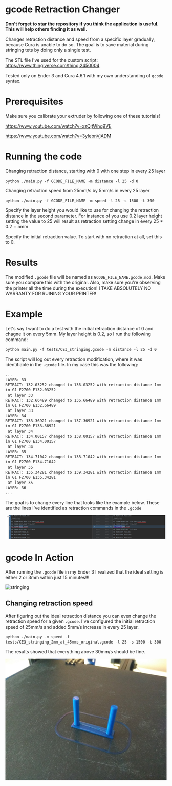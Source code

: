 # gcode Retraction Changer
**Don't forget to star the repository if you think the application is useful. This will help others finding it as well.**

Changes retraction distance and speed from a specific layer gradually, because Cura is unable to do so.
The goal is to save material during stringing tets by doing only a single test.

The STL file I've used for the custom script:
https://www.thingiverse.com/thing:2450004

Tested only on Ender 3 and Cura 4.6.1 with my own understanding of `gcode` syntax.

# Prerequisites
Make sure you calibrate your extruder by following one of these tutorials!

https://www.youtube.com/watch?v=xzQjtWhg9VE

https://www.youtube.com/watch?v=3yIebnVjADM

# Running the code
Changing retraction distance, starting with 0 with one step in every 25 layer
```shell script
python ./main.py -f GCODE_FILE_NAME -m distance -l 25 -d 0
```

Changing retraction speed from 25mm/s by 5mm/s in every 25 layer
```shell script
python ./main.py -f GCODE_FILE_NAME -m speed -l 25 -s 1500 -t 300
```

Specify the layer height you would like to use for changing the retraction distance in the second parameter.
For instance of you use 0.2 layer height setting the value to 25 will result as retraction setting change in every 25 * 0.2 = 5mm

Specify the initial retraction value. To start with no retraction at all, set this to 0.

# Results
The modified `.gcode` file will be named as `GCODE_FILE_NAME.gcode.mod`. Make sure you compare this with the original.
Also, make sure you're observing the printer all the time during the execution!
I TAKE ABSOLUTELY NO WARRANTY FOR RUINING YOUR PRINTER!

# Example
Let's say I want to do a test with the initial retraction distance of 0 and chagne it on every 5mm.
My layer height is 0.2, so I run the following command:
```shell script
python main.py -f tests/CE3_stringing.gcode -m distance -l 25 -d 0
```

The script will log out every retraction modification, where it was identifiable in the `.gcode` file.
In my case this was the following:

```shell script
...
LAYER: 33
RETRACT: 132.03252 changed to 136.03252 with retraction distance 1mm in G1 F2700 E132.03252
 at layer 33
RETRACT: 132.66489 changed to 136.66489 with retraction distance 1mm in G1 F2700 E132.66489
 at layer 33
LAYER: 34
RETRACT: 133.36921 changed to 137.36921 with retraction distance 1mm in G1 F2700 E133.36921
 at layer 34
RETRACT: 134.00157 changed to 138.00157 with retraction distance 1mm in G1 F2700 E134.00157
 at layer 34
LAYER: 35
RETRACT: 134.71042 changed to 138.71042 with retraction distance 1mm in G1 F2700 E134.71042
 at layer 35
RETRACT: 135.34281 changed to 139.34281 with retraction distance 1mm in G1 F2700 E135.34281
 at layer 35
LAYER: 36
...
```

The goal is to change every line that looks like the example below.
These are the lines I've identified as retraction commands in the `.gcode`

![retraction_diff](images/retraction_change.png)

# gcode In Action
After running the `.gcode` file in my Ender 3 I realized that the ideal setting is either 2 or 3mm within just 15 minutes!!!

![stringing](images/IMG_20200729_165354.jpg)

## Changing retraction speed
After figuring out the ideal retraction distance you can even change the retraction speed for a given `.gcode`.
I've configured the initial retraction speed of 25mm/s and added 5mm/s increase in every 25 layer. 
```shell script
python ./main.py -m speed -f tests/CE3_stringing_2mm_at_45mms_original.gcode -l 25 -s 1500 -t 300
```
The results showed that everything above 30mm/s should be fine.

![stringing](images/IMG_20200730_125529.jpg)
